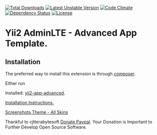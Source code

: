 
[![Total Downloads](https://poser.pugx.org/cjtterabytesoft/yii2-adminlte-advanced/downloads)](https://packagist.org/packages/cjtterabytesoft/yii2-adminlte-advanced) [![Latest Unstable Version](https://poser.pugx.org/cjtterabytesoft/yii2-adminlte-advanced/v/unstable)](https://packagist.org/packages/cjtterabytesoft/yii2-adminlte-advanced) [![Code Climate](https://codeclimate.com/github/cjtterabytesoft/yii2-adminlte-advanced/badges/gpa.svg)](https://codeclimate.com/github/cjtterabytesoft/yii2-adminlte-advanced) [![Dependency Status](https://www.versioneye.com/user/projects/574f2d01e298f3003798ca1c/badge.svg?style=flat)](https://www.versioneye.com/user/projects/574f2d01e298f3003798ca1c) [![License](https://poser.pugx.org/cjtterabytesoft/yii2-adminlte-advanced/license)](https://packagist.org/packages/cjtterabytesoft/yii2-adminlte-advanced) 

Yii2 AdminLTE - Advanced App Template.
======================================

Installation
------------

The preferred way to install this extension is through [composer](http://getcomposer.org/download/).

Either run

Installed: [yii2-app-advanced](https://github.com/yiisoft/yii2-app-advanced/).

[Installation Instructions.](docs/getting-started.md) 
 
[Screenshots Theme - All Skins](docs/screenshots.md)

Thankful to cjtterabytesoft [Donate Paypal](https://www.paypal.com/cgi-bin/webscr?cmd=_s-xclick&hosted_button_id=LRLATZP493W46).
Your Donation is Important to Further Develop Open Source Software.

